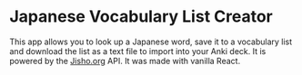 #  Japanese Vocabulary List Creator

This app allows you to look up a Japanese word, save it to a vocabulary list and download the list as a text file to import into your Anki deck. It is powered by the [Jisho.org](https://jisho.org/) API. It was made with vanilla React.
